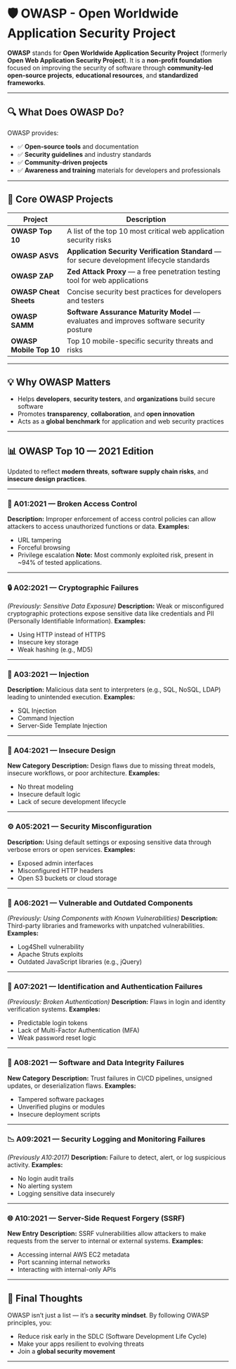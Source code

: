
# 🛡️ OWASP - Open Worldwide Application Security Project

**OWASP** stands for **Open Worldwide Application Security Project** (formerly **Open Web Application Security Project**).
It is a **non-profit foundation** focused on improving the security of software through **community-led open-source projects**, **educational resources**, and **standardized frameworks**.

---

## 🔍 What Does OWASP Do?

OWASP provides:

* ✅ **Open-source tools** and documentation
* ✅ **Security guidelines** and industry standards
* ✅ **Community-driven projects**
* ✅ **Awareness and training** materials for developers and professionals

---

## 🔧 Core OWASP Projects

| Project                 | Description                                                                                 |
| ----------------------- | ------------------------------------------------------------------------------------------- |
| **OWASP Top 10**        | A list of the top 10 most critical web application security risks                           |
| **OWASP ASVS**          | **Application Security Verification Standard** — for secure development lifecycle standards |
| **OWASP ZAP**           | **Zed Attack Proxy** — a free penetration testing tool for web applications                 |
| **OWASP Cheat Sheets**  | Concise security best practices for developers and testers                                  |
| **OWASP SAMM**          | **Software Assurance Maturity Model** — evaluates and improves software security posture    |
| **OWASP Mobile Top 10** | Top 10 mobile-specific security threats and risks                                           |

---

## 💡 Why OWASP Matters

* Helps **developers**, **security testers**, and **organizations** build secure software
* Promotes **transparency**, **collaboration**, and **open innovation**
* Acts as a **global benchmark** for application and web security practices

---

## 📊 OWASP Top 10 — 2021 Edition

Updated to reflect **modern threats**, **software supply chain risks**, and **insecure design practices**.

---

### 🔐 A01:2021 — Broken Access Control

**Description:**
Improper enforcement of access control policies can allow attackers to access unauthorized functions or data.
**Examples:**

* URL tampering
* Forceful browsing
* Privilege escalation
  **Note:** Most commonly exploited risk, present in \~94% of tested applications.

---

### 🔒 A02:2021 — Cryptographic Failures

*(Previously: Sensitive Data Exposure)*
**Description:**
Weak or misconfigured cryptographic protections expose sensitive data like credentials and PII (Personally Identifiable Information).
**Examples:**

* Using HTTP instead of HTTPS
* Insecure key storage
* Weak hashing (e.g., MD5)

---

### 💉 A03:2021 — Injection

**Description:**
Malicious data sent to interpreters (e.g., SQL, NoSQL, LDAP) leading to unintended execution.
**Examples:**

* SQL Injection
* Command Injection
* Server-Side Template Injection

---

### 🧱 A04:2021 — Insecure Design

**New Category**
**Description:**
Design flaws due to missing threat models, insecure workflows, or poor architecture.
**Examples:**

* No threat modeling
* Insecure default logic
* Lack of secure development lifecycle

---

### ⚙️ A05:2021 — Security Misconfiguration

**Description:**
Using default settings or exposing sensitive data through verbose errors or open services.
**Examples:**

* Exposed admin interfaces
* Misconfigured HTTP headers
* Open S3 buckets or cloud storage

---

### 🧩 A06:2021 — Vulnerable and Outdated Components

*(Previously: Using Components with Known Vulnerabilities)*
**Description:**
Third-party libraries and frameworks with unpatched vulnerabilities.
**Examples:**

* Log4Shell vulnerability
* Apache Struts exploits
* Outdated JavaScript libraries (e.g., jQuery)

---

### 👤 A07:2021 — Identification and Authentication Failures

*(Previously: Broken Authentication)*
**Description:**
Flaws in login and identity verification systems.
**Examples:**

* Predictable login tokens
* Lack of Multi-Factor Authentication (MFA)
* Weak password reset logic

---

### 🧪 A08:2021 — Software and Data Integrity Failures

**New Category**
**Description:**
Trust failures in CI/CD pipelines, unsigned updates, or deserialization flaws.
**Examples:**

* Tampered software packages
* Unverified plugins or modules
* Insecure deployment scripts

---

### 📉 A09:2021 — Security Logging and Monitoring Failures

*(Previously A10:2017)*
**Description:**
Failure to detect, alert, or log suspicious activity.
**Examples:**

* No login audit trails
* No alerting system
* Logging sensitive data insecurely

---

### 🌐 A10:2021 — Server-Side Request Forgery (SSRF)

**New Entry**
**Description:**
SSRF vulnerabilities allow attackers to make requests from the server to internal or external systems.
**Examples:**

* Accessing internal AWS EC2 metadata
* Port scanning internal networks
* Interacting with internal-only APIs

---

## 🧠 Final Thoughts

OWASP isn’t just a list — it’s a **security mindset**.
By following OWASP principles, you:

* Reduce risk early in the SDLC (Software Development Life Cycle)
* Make your apps resilient to evolving threats
* Join a **global security movement**

---

